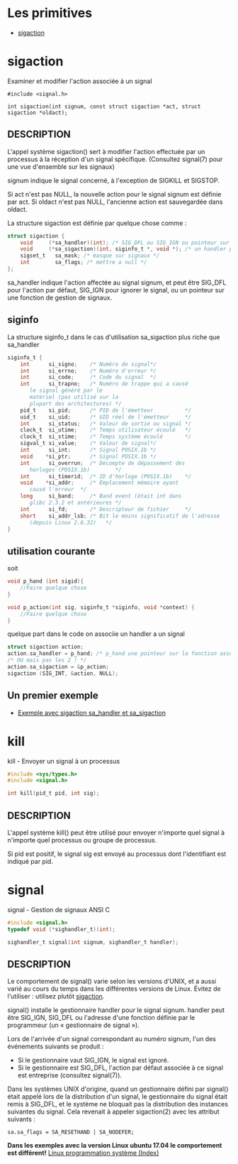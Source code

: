 # Les primitives

* [sigaction](#sigaction)

# sigaction 
Examiner et modifier l'action associée à un signal

```
#include <signal.h>

int sigaction(int signum, const struct sigaction *act, struct sigaction *oldact);
```


## DESCRIPTION
L'appel système sigaction() sert à modifier l'action effectuée par un processus à la réception d'un signal spécifique. (Consultez signal(7) pour une vue d'ensemble sur les signaux)

signum indique le signal concerné, à l'exception de SIGKILL et SIGSTOP.

Si act n'est pas NULL, la nouvelle action pour le signal signum est définie par act. Si oldact n'est pas NULL, l'ancienne action est sauvegardée dans oldact.

La structure sigaction est définie par quelque chose comme :

```C
struct sigaction {
    void     (*sa_handler)(int); /* SIG_DFL ou SIG_IGN ou pointeur sur handler */
    void     (*sa_sigaction)(int, siginfo_t *, void *); /* un handler plus complet avec plus d'informations */
    sigset_t   sa_mask; /* masque sur signaux */
    int        sa_flags; /* mettre a null */
};
```


sa_handler  indique  l'action  affectée  au  signal  signum,  et peut être SIG_DFL pour l'action par défaut, SIG_IGN pour ignorer le signal, ou un pointeur sur une fonction de gestion de signaux.

## siginfo
La structure siginfo_t dans le cas d'utilisation sa_sigaction plus riche que sa_handler
```C
siginfo_t {
    int      si_signo;    /* Numéro de signal*/
    int      si_errno;    /* Numéro d'erreur */
    int      si_code;     /* Code du signal  */
    int      si_trapno;   /* Numéro de trappe qui a causé
       le signal généré par le
       matériel (pas utilisé sur la
       plupart des architectures) */
    pid_t    si_pid;      /* PID de l'émetteur          */
    uid_t    si_uid;      /* UID réel de l'émetteur     */
    int      si_status;   /* Valeur de sortie ou signal */
    clock_t  si_utime;    /* Temps utilisateur écoulé   */
    clock_t  si_stime;    /* Temps système écoulé       */
    sigval_t si_value;    /* Valeur de signal*/
    int      si_int;      /* Signal POSIX.1b */
    void    *si_ptr;      /* Signal POSIX.1b */
    int      si_overrun;  /* Décompte de dépassement des
       horloges (POSIX.1b)        */
    int      si_timerid;  /* ID d'horloge (POSIX.1b)    */
    void    *si_addr;     /* Emplacement mémoire ayant
       causé l'erreur  */
    long     si_band;     /* Band event (était int dans
       glibc 2.3.2 et antérieures */
    int      si_fd;       /* Descripteur de fichier     */
    short    si_addr_lsb; /* Bit le moins significatif de l'adresse
       (depuis Linux 2.6.32)   */
}

```
## utilisation courante

soit 
```C
void p_hand (int sigid){
    //Faire quelque chose
}

void p_action(int sig, siginfo_t *siginfo, void *context) {
    //Faire quelque chose
}
```
quelque part dans le code on associie un handler a un signal
```C
struct sigaction action;
action.sa_handler = p_hand; /* p_hand une pointeur sur la fonction associé au signal */
/* OU mais pas les 2 ! */
action.sa_sigaction = &p_action;
sigaction (SIG_INT, &action, NULL);
```

## Un premier exemple

* [Exemple avec sigaction sa_handler et sa_sigaction](exempleSigaction.c)


# kill
kill - Envoyer un signal à un processus

```C
#include <sys/types.h>
#include <signal.h>

int kill(pid_t pid, int sig);
```

## DESCRIPTION
L'appel système kill() peut être utilisé pour envoyer n'importe quel signal à n'importe quel processus ou groupe de processus.

Si pid est positif, le signal sig est envoyé au processus dont l'identifiant est indiqué par pid.

# signal
signal - Gestion de signaux ANSI C

```C
#include <signal.h>
typedef void (*sighandler_t)(int);

sighandler_t signal(int signum, sighandler_t handler);
```

## DESCRIPTION
Le  comportement  de  signal()  varie  selon les versions d'UNIX, et a aussi varié au cours du temps dans les différentes versions de Linux. Évitez de l'utiliser : utilisez plutôt [sigaction](#sigaction).

signal() installe le gestionnaire handler pour le signal signum. handler peut être SIG_IGN, SIG_DFL ou  l'adresse  d'une  fonction  définie  par  le  programmeur  (un  « gestionnaire  de signal »).

Lors de l'arrivée d'un signal correspondant au numéro signum, l'un des événements suivants se produit :
*  Si le gestionnaire vaut SIG_IGN, le signal est ignoré.
*  Si le gestionnaire est SIG_DFL, l'action par défaut associée à ce signal est entreprise (consultez signal(7)).

Dans  les systèmes UNIX d'origine, quand un gestionnaire défini par signal() était appelé lors de la distribution d'un signal, le gestionnaire du signal était remis à SIG_DFL, et le système ne bloquait pas la distribution des instances suivantes du signal. Cela revenait à appeler sigaction(2) avec les attribut suivants :

`sa.sa_flags = SA_RESETHAND | SA_NODEFER;`

__Dans les exemples avec la version Linux ubuntu 17.04 le comportement est différent!__
[Linux programmation système (Index)](http://lps.cofares.net/)
